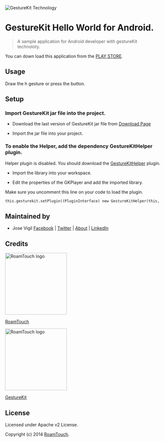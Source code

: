 <img src="http://www.gesturekit.com/wp-content/uploads/2014/05/colash_largo.png" alt="GestureKit Technology">

# GestureKit Hello World for Android.

> A sample application for Android developer with gestureKit technoloty. 

You can down load this application from the [PLAY STORE](https://play.google.com/store/apps/details?id=com.roamtouch.gesturekit.gesturekithelloworld).

## Usage  

Draw the h gesture or press the button. 

## Setup

### Import GestureKit jar file into the project. 

* Download the last version of GestureKit jar file from [Download Page](http://www.gesturekit.com/learn/downloads/)

* Import the jar file into your project.  

### To enable the Helper, add the dependency GestureKitHelper plugin.

Helper plugin is disabled. You should download the [GestureKitHelper](https://github.com/RoamTouch/gesturekit-helper-android) plugin.

* Import the library into your workspace.

* Edit the properties of the GKPlayer and add the imported library. 

Make sure you uncomment this line on your code to load the plugin. 

```html
this.gesturekit.setPlugin((PluginInterface) new GestureKitHelper(this, this.gesturekit));
```

## Maintained by
- Jose Vigil
[Facebook](https://www.facebook.com/jose.vigil.1973) | [Twitter](https://twitter.com/JoseVigil) | [About](http://about.me/josevigil) | [LinkedIn](https://www.linkedin.com/in/josemanuelvigil) 

## Credits

<img src="http://www.roamtouch.com/wp-content/uploads/2014/06/logo.png" width="200" alt="RoamTouch logo">

[RoamTouch](http://roamtouch.com)

<img src="http://www.gesturekit.com/wp-content/uploads/2014/05/logogkblue.png" width="200" alt="RoamTouch logo">

[GestureKit](http://www.gesturekit.com)

## License
Licensed under Apache v2 License.

Copyright (c) 2014 [RoamTouch](http://github.com/RoamTouch). 

